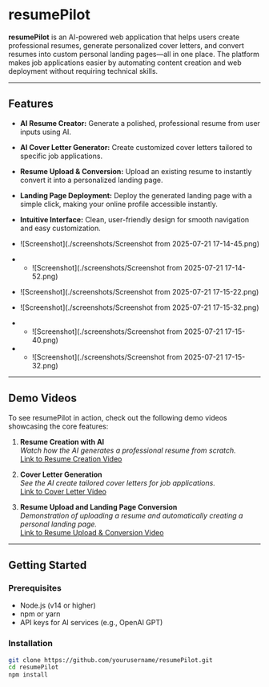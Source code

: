 # resumePilot

**resumePilot** is an AI-powered web application that helps users create professional resumes, generate personalized cover letters, and convert resumes into custom personal landing pages—all in one place. The platform makes job applications easier by automating content creation and web deployment without requiring technical skills.

---

## Features

- **AI Resume Creator:** Generate a polished, professional resume from user inputs using AI.  
- **AI Cover Letter Generator:** Create customized cover letters tailored to specific job applications.  
- **Resume Upload & Conversion:** Upload an existing resume to instantly convert it into a personalized landing page.  
- **Landing Page Deployment:** Deploy the generated landing page with a simple click, making your online profile accessible instantly.  
- **Intuitive Interface:** Clean, user-friendly design for smooth navigation and easy customization.

- ![Screenshot](./screenshots/Screenshot from 2025-07-21 17-14-45.png)
- - ![Screenshot](./screenshots/Screenshot from 2025-07-21 17-14-52.png)
- ![Screenshot](./screenshots/Screenshot from 2025-07-21 17-15-22.png)
- ![Screenshot](./screenshots/Screenshot from 2025-07-21 17-15-32.png)
- - ![Screenshot](./screenshots/Screenshot from 2025-07-21 17-15-40.png)
- - ![Screenshot](./screenshots/Screenshot from 2025-07-21 17-15-32.png)



---

## Demo Videos

To see resumePilot in action, check out the following demo videos showcasing the core features:

1. **Resume Creation with AI**  
   _Watch how the AI generates a professional resume from scratch._  
   [Link to Resume Creation Video](https://www.loom.com/share/04d6f10c5d0648c4885e5a4593cd853d?sid=28f29cd2-9151-4a40-8b08-1f1a1dee0fbc)

2. **Cover Letter Generation**  
   _See the AI create tailored cover letters for job applications._  
   [Link to Cover Letter Video](https://www.loom.com/share/4a2e56de41a645a49f2f46d748161e96?sid=a337c3ce-bde3-4259-abc0-e23e998d390c)

3. **Resume Upload and Landing Page Conversion**  
   _Demonstration of uploading a resume and automatically creating a personal landing page._  
   [Link to Resume Upload & Conversion Video](https://www.loom.com/share/ac0e1bf063c14e28a766a4daf4af25c4?sid=30b3444b-2c62-4b51-a596-193428d5a94d)

---

## Getting Started

### Prerequisites

- Node.js (v14 or higher)  
- npm or yarn  
- API keys for AI services (e.g., OpenAI GPT)

### Installation

```bash
git clone https://github.com/yourusername/resumePilot.git
cd resumePilot
npm install
